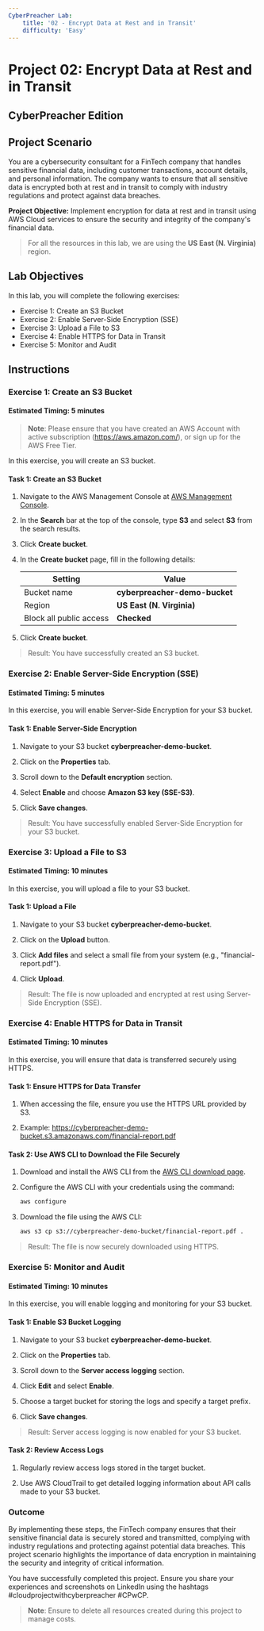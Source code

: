 ```yaml
---
CyberPreacher Lab:
    title: '02 - Encrypt Data at Rest and in Transit'
    difficulty: 'Easy'
---
```


# Project 02: Encrypt Data at Rest and in Transit
## CyberPreacher Edition

## Project Scenario

You are a cybersecurity consultant for a FinTech company that handles sensitive financial data, including customer transactions, account details, and personal information. The company wants to ensure that all sensitive data is encrypted both at rest and in transit to comply with industry regulations and protect against data breaches.

**Project Objective:** Implement encryption for data at rest and in transit using AWS Cloud services to ensure the security and integrity of the company's financial data.

> For all the resources in this lab, we are using the **US East (N. Virginia)** region.

## Lab Objectives

In this lab, you will complete the following exercises:

- Exercise 1: Create an S3 Bucket
- Exercise 2: Enable Server-Side Encryption (SSE)
- Exercise 3: Upload a File to S3
- Exercise 4: Enable HTTPS for Data in Transit
- Exercise 5: Monitor and Audit

## Instructions

### Exercise 1: Create an S3 Bucket

#### Estimated Timing: 5 minutes
    
>**Note**: Please ensure that you have created an AWS Account with active subscription (https://aws.amazon.com/), or sign up for the AWS Free Tier.

In this exercise, you will create an S3 bucket.

#### Task 1: Create an S3 Bucket

1. Navigate to the AWS Management Console at [AWS Management Console](https://aws.amazon.com/console/).

2. In the **Search** bar at the top of the console, type **S3** and select **S3** from the search results.

3. Click **Create bucket**.

4. In the **Create bucket** page, fill in the following details:

   |Setting|Value|
   |---|---|
   |Bucket name|**cyberpreacher-demo-bucket**|
   |Region|**US East (N. Virginia)**|
   |Block all public access|**Checked**|

5. Click **Create bucket**.

> Result: You have successfully created an S3 bucket.

### Exercise 2: Enable Server-Side Encryption (SSE)

#### Estimated Timing: 5 minutes

In this exercise, you will enable Server-Side Encryption for your S3 bucket.

#### Task 1: Enable Server-Side Encryption

1. Navigate to your S3 bucket **cyberpreacher-demo-bucket**.

2. Click on the **Properties** tab.

3. Scroll down to the **Default encryption** section.

4. Select **Enable** and choose **Amazon S3 key (SSE-S3)**.

5. Click **Save changes**.

> Result: You have successfully enabled Server-Side Encryption for your S3 bucket.

### Exercise 3: Upload a File to S3

#### Estimated Timing: 10 minutes

In this exercise, you will upload a file to your S3 bucket.

#### Task 1: Upload a File

1. Navigate to your S3 bucket **cyberpreacher-demo-bucket**.

2. Click on the **Upload** button.

3. Click **Add files** and select a small file from your system (e.g., "financial-report.pdf").

4. Click **Upload**.

> Result: The file is now uploaded and encrypted at rest using Server-Side Encryption (SSE).

### Exercise 4: Enable HTTPS for Data in Transit

#### Estimated Timing: 10 minutes

In this exercise, you will ensure that data is transferred securely using HTTPS.

#### Task 1: Ensure HTTPS for Data Transfer

1. When accessing the file, ensure you use the HTTPS URL provided by S3.

2. Example: https://cyberpreacher-demo-bucket.s3.amazonaws.com/financial-report.pdf

#### Task 2: Use AWS CLI to Download the File Securely

1. Download and install the AWS CLI from the [AWS CLI download page](https://aws.amazon.com/cli/).

2. Configure the AWS CLI with your credentials using the command:
   ```bash
   aws configure
   ```

3. Download the file using the AWS CLI:
   ```bash
   aws s3 cp s3://cyberpreacher-demo-bucket/financial-report.pdf .
   ```

> Result: The file is now securely downloaded using HTTPS.

### Exercise 5: Monitor and Audit

#### Estimated Timing: 10 minutes

In this exercise, you will enable logging and monitoring for your S3 bucket.

#### Task 1: Enable S3 Bucket Logging

1. Navigate to your S3 bucket **cyberpreacher-demo-bucket**.

2. Click on the **Properties** tab.

3. Scroll down to the **Server access logging** section.

4. Click **Edit** and select **Enable**.

5. Choose a target bucket for storing the logs and specify a target prefix.

6. Click **Save changes**.

> Result: Server access logging is now enabled for your S3 bucket.

#### Task 2: Review Access Logs

1. Regularly review access logs stored in the target bucket.

2. Use AWS CloudTrail to get detailed logging information about API calls made to your S3 bucket.

### Outcome

By implementing these steps, the FinTech company ensures that their sensitive financial data is securely stored and transmitted, complying with industry regulations and protecting against potential data breaches. This project scenario highlights the importance of data encryption in maintaining the security and integrity of critical information.

You have successfully completed this project. Ensure you share your experiences and screenshots on LinkedIn using the hashtags #cloudprojectwithcyberpreacher #CPwCP.

>**Note**: Ensure to delete all resources created during this project to manage costs.